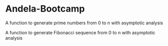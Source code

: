 # Andela-Bootcamp

A function to generate prime numbers from 0 to n with asymptotic analysis


A function to generate Fibonacci sequence from 0 to n with asymptotic analysis
